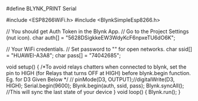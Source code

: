 #define BLYNK_PRINT Serial


#include <ESP8266WiFi.h>
#include <BlynkSimpleEsp8266.h>

// You should get Auth Token in the Blynk App.
// Go to the Project Settings (nut icon).
char auth[] = "5628DSigkkeEW3WdyKcF6npxeTU6dO6K";

// Your WiFi credentials.
// Set password to "" for open networks.
char ssid[] = "HUAWEI-A3A8";
char pass[] = "74042685";

void setup()
{ /*To avoid relays chatters when connected to blynk, set the pin to HIGH (for Relays that turns OFF at HIGH) before blynk.begin function. Eg. for D3 Given Below */ //
  pinMode(D3, OUTPUT);//digitalWrite(D3, HIGH);
  Serial.begin(9600);
  Blynk.begin(auth, ssid, pass);
  Blynk.syncAll(); //This will sync the last state of your device
  }
  void loop()
  {
    Blynk.run();
  }
